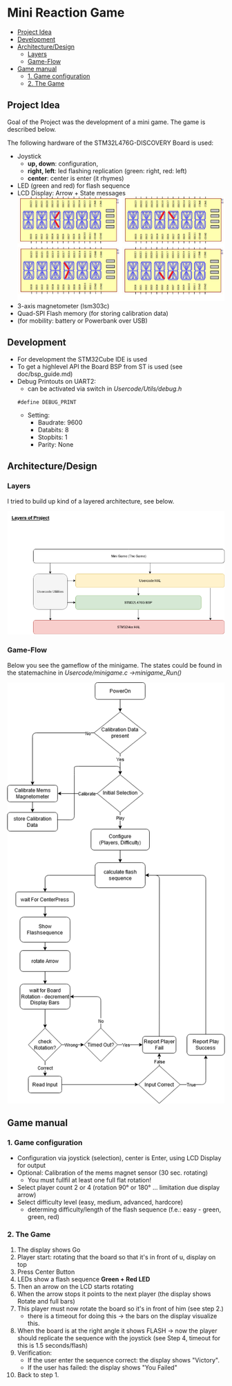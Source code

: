 ﻿<!-- omit in toc -->
# Mini Reaction Game 

- [Project Idea](#project-idea)
- [Development](#development)
- [Architecture/Design](#architecturedesign)
  - [Layers](#layers)
  - [Game-Flow](#game-flow)
- [Game manual](#game-manual)
  - [1. Game configuration](#1-game-configuration)
  - [2. The Game](#2-the-game)

## Project Idea

Goal of the Project was the development of a mini game. The game is described below.

The following hardware of the STM32L476G-DISCOVERY Board is used:
* Joystick
  * **up, down**: configuration, 
  * **right, left**: led flashing replication (green: right, red: left)
  * **center**: center is enter (it rhymes)
* LED (green and red) for flash sequence
* LCD Display: Arrow + State messages
![The Arrow](images/Arrow.png)
* 3-axis magnetometer (lsm303c)
* Quad-SPI Flash memory (for storing calibration data)
* (for mobility: battery or Powerbank over USB)

<div style="page-break-after: always;"></div>

## Development

* For development the STM32Cube IDE is used
* To get a highlevel API the Board BSP from ST is used (see doc/bsp_guide.md)
* Debug Printouts on UART2:
  * can be activated via switch in *Usercode/Utils/debug.h*
  ```
  #define DEBUG_PRINT
  ```
  * Setting: 
    * Baudrate: 9600
    * Databits: 8
    * Stopbits: 1
    * Parity: None

## Architecture/Design

### Layers

I tried to build up kind of a layered architecture, see below.

![Project Layers](images/project_layers.png)

<div style="page-break-after: always;"></div>

### Game-Flow

Below you see the gameflow of the minigame. The states could be found in the statemachine in *Usercode/minigame.c ->minigame_Run()*

![Flow Chart Game](images/flowChart_minigame.png)

## Game manual

### 1. Game configuration

* Configuration via joystick (selection), center is Enter, using LCD Display for output
* Optional: Calibration of the mems magnet sensor (30 sec. rotating)
  * You must fullfil at least one full flat rotation!
* Select player count 2 or 4 (rotation 90° or 180° ... limitation due display arrow)
* Select difficulty level (easy, medium, advanced, hardcore)
  * determing difficulty/length of the flash sequence (f.e.: easy - green, green, red)

### 2. The Game

1. The display shows Go
2. Player start: rotating that the board so that it's in front of u, display on top
3. Press Center Button
4. LEDs show a flash sequence **Green + Red LED**
5. Then an arrow on the LCD starts rotating
6. When the arrow stops it points to the next player (the display shows Rotate and full bars)
7. This player must now rotate the board so it's in front of him (see step 2.)
   * there is a timeout for doing this -> the bars on the display visualize this.
8. When the board is at the right angle it shows FLASH -> now the player should replicate the sequence with the joystick (see Step 4, timeout for this is 1.5 seconds/flash)
9. Verification:
     * If the user enter the sequence correct: the display shows "Victory".
     * If the user has failed: the display shows "You Failed"
10. Back to step 1.